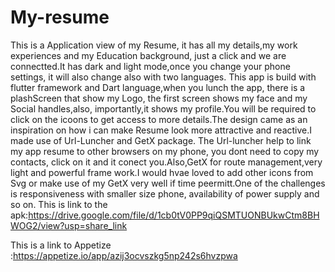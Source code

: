 # My-resume
  This is a Application view of my Resume, it has all my details,my work experiences and my Education background, just a click and we are connectted.It has dark and light mode,once you change your phone settings, it will also change also with two languages.
  This app is build with flutter framework and Dart language,when you lunch the app, there is a plashScreen that show my Logo, the first screen shows my face and my Social handles,also, importantly,it shows my profile.You will be required to click on the icoons to get access to more details.The design came as an inspiration on how i can make Resume look more attractive and reactive.I made use of Url-Luncher and GetX package. The Url-luncher help to link my app resume to other browsers on my phone, you dont need to copy my contacts, click on it and it conect you.Also,GetX for route management,very light and powerful frame work.I would hvae loved to add other icons from Svg or make use of my GetX very well if time peermitt.One of the challenges is responsiveness with smaller size phone, availability of power supply and so on.
  This is  link to the apk:https://drive.google.com/file/d/1cb0tV0PP9qiQSMTUONBUkwCtm8BHWOG2/view?usp=share_link
  
  This is a link to Appetize :https://appetize.io/app/azij3ocvszkg5np242s6hvzpwa
